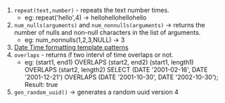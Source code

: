 1. `repeat(text,number)` - repeats the text number times.
   - eg: repeat('hello',4) -> hellohellohellohello
2. `num_nulls(arguments)` and `num_nonnulls(arguments)` -> returns the number of nulls and non-null characters in the list of arguments.
   - eg: num_nonnulls(1,2,3,NULL) -> 3
3. [Date Time formatting template patterns](https://www.postgresql.org/docs/current/functions-formatting.html#FUNCTIONS-FORMATTING-DATETIME-TABLE)
4. `overlaps` - returns if two intervl of time overlaps or not.
   - eg: (start1, end1) OVERLAPS (start2, end2)
     (start1, length1) OVERLAPS (start2, length2)
     SELECT (DATE '2001-02-16', DATE '2001-12-21') OVERLAPS
     (DATE '2001-10-30', DATE '2002-10-30');
     Result: true
5. `gen_random_uuid()` -> generates a random uuid version 4
